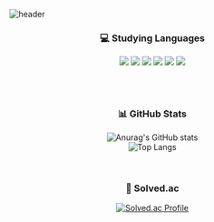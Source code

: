 <!-- 헤더 이미지 -->
![header](https://capsule-render.vercel.app/api?type=waving&color=0:FFB6C1,100:87CEFA&height=250&section=header&text=%20welcome!%20&fontSize=40&fontColor=ffffff)

<div align="center">

### 💻 Studying Languages

<!-- 기술 스택 -->
<img src="https://img.shields.io/badge/Python-3776AB?style=for-the-badge&logo=Python&logoColor=white"/>
<img src="https://img.shields.io/badge/JavaScript-F7DF1E?style=for-the-badge&logo=JavaScript&logoColor=black"/>
<img src="https://img.shields.io/badge/C-00599C?style=for-the-badge&logo=C&logoColor=white"/>
<img src="https://img.shields.io/badge/HTML-E34F26?style=for-the-badge&logo=HTML5&logoColor=white"/>
<img src="https://img.shields.io/badge/CSS-1572B6?style=for-the-badge&logo=CSS3&logoColor=white"/>
<img src="https://img.shields.io/badge/MySQL-4479A1?style=for-the-badge&logo=MySQL&logoColor=white"/>

<br/><br/>

### 📊 GitHub Stats

<!-- 깃허브 활동 통계 -->
![Anurag's GitHub stats](https://github-readme-stats.vercel.app/api?username=kimwonu-bit&show_icons=true&theme=tokyonight&hide_border=true)
<br/>
![Top Langs](https://github-readme-stats.vercel.app/api/top-langs/?username=kimwonu-bit&layout=compact&theme=tokyonight&hide_border=true)

<br/>

### 🎯 Solved.ac

<!-- 백준 solved.ac -->
[![Solved.ac Profile](http://mazassumnida.wtf/api/v2/generate_badge?boj=kwnu09)](https://solved.ac/kwnu09/)
</div>
